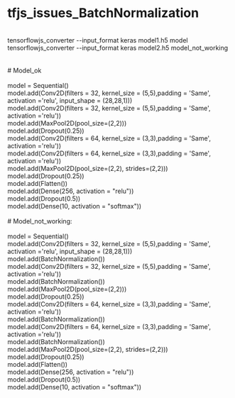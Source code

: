 # tfjs_issues_BatchNormalization
</br>
tensorflowjs_converter --input_format keras model1.h5 model </br>
tensorflowjs_converter --input_format keras model2.h5 model_not_working
</br>
</br>
</br>
# Model_ok<br>
</br>
model = Sequential()</br>
model.add(Conv2D(filters = 32, kernel_size = (5,5),padding = 'Same', 
                 activation ='relu', input_shape = (28,28,1)))</br>
model.add(Conv2D(filters = 32, kernel_size = (5,5),padding = 'Same', 
                 activation ='relu'))</br>
model.add(MaxPool2D(pool_size=(2,2)))</br>
model.add(Dropout(0.25))</br>
model.add(Conv2D(filters = 64, kernel_size = (3,3),padding = 'Same', 
                 activation ='relu'))</br>
model.add(Conv2D(filters = 64, kernel_size = (3,3),padding = 'Same', 
                 activation ='relu'))</br>
model.add(MaxPool2D(pool_size=(2,2), strides=(2,2)))</br>
model.add(Dropout(0.25))</br>
model.add(Flatten())</br>
model.add(Dense(256, activation = "relu"))</br>
model.add(Dropout(0.5))</br>
model.add(Dense(10, activation = "softmax"))
</br>
</br>
# Model_not_working:<br>
</br>
model = Sequential()</br>
model.add(Conv2D(filters = 32, kernel_size = (5,5),padding = 'Same', 
                 activation ='relu', input_shape = (28,28,1)))</br>
model.add(BatchNormalization())</br>
model.add(Conv2D(filters = 32, kernel_size = (5,5),padding = 'Same', 
                 activation ='relu'))</br>
model.add(BatchNormalization())</br>
model.add(MaxPool2D(pool_size=(2,2)))</br>
model.add(Dropout(0.25))</br>
model.add(Conv2D(filters = 64, kernel_size = (3,3),padding = 'Same', 
                 activation ='relu'))</br>
model.add(BatchNormalization())</br>
model.add(Conv2D(filters = 64, kernel_size = (3,3),padding = 'Same', 
                 activation ='relu'))</br>
model.add(BatchNormalization())</br>
model.add(MaxPool2D(pool_size=(2,2), strides=(2,2)))</br>
model.add(Dropout(0.25))</br>
model.add(Flatten())</br>
model.add(Dense(256, activation = "relu"))</br>
model.add(Dropout(0.5))</br>
model.add(Dense(10, activation = "softmax"))
